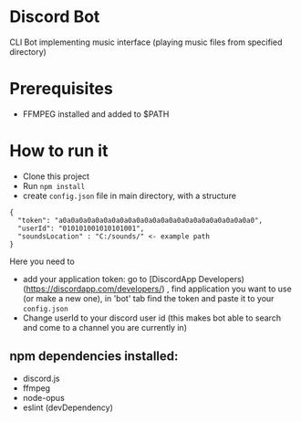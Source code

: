# Discord Bot
CLI Bot implementing music interface (playing music files from specified directory)

# Prerequisites
- FFMPEG installed and added to $PATH
# How to run it
- Clone this project
- Run `npm install`
- create `config.json` file in main directory, with a structure

```
{
  "token": "a0a0a0a0a0a0a0a0a0a0a0a0a0a0a0a0a0a0a0a0a0a0a0a0",
  "userId": "010101001010101001",
  "soundsLocation" : "C:/sounds/" <- example path
}
```
Here you need to 
- add your application token: go to [DiscordApp Developers)(https://discordapp.com/developers/) , find application you want to use (or make a new one), in 'bot' tab find the token and paste it to your `config.json`
- Change userId to your discord user id (this makes bot able to search and come to a channel you are currently in)
## npm dependencies installed:
- discord.js
- ffmpeg
- node-opus
- eslint (devDependency)
